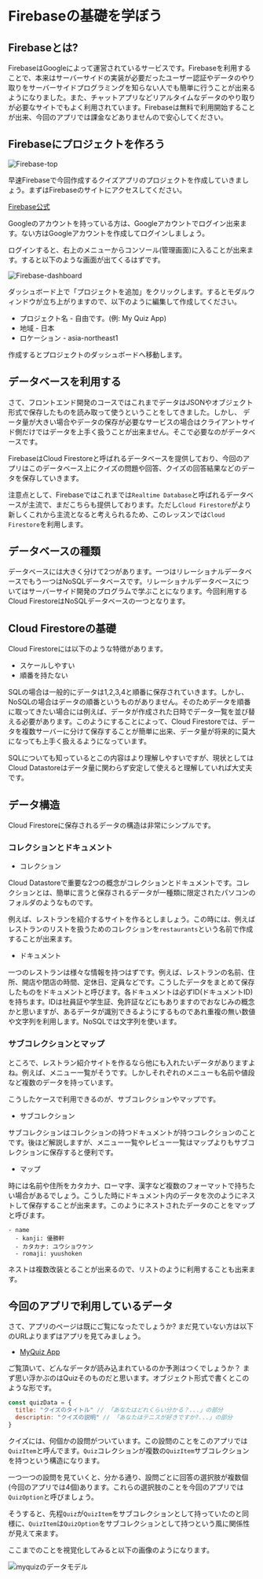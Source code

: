 # Firebaseの基礎を学ぼう

## Firebaseとは? 

FirebaseはGoogleによって運営されているサービスです。Firebaseを利用することで、本来はサーバーサイドの実装が必要だったユーザー認証やデータのやり取りをサーバーサイドプログラミングを知らない人でも簡単に行うことが出来るようになりました。また、チャットアプリなどリアルタイムなデータのやり取りが必要なサイトでもよく利用されています。Firebaseは無料で利用開始することが出来、今回のアプリでは課金などありませんので安心してください。

## Firebaseにプロジェクトを作ろう

![Firebase-top](https://firebasestorage.googleapis.com/v0/b/codegrit-images.appspot.com/o/codegrit-react%2FLesson10%2Ffirebase-top.png?alt=media&token=59768327-cd3f-41f0-ae31-88ea7162da3b)

早速Firebaseで今回作成するクイズアプリのプロジェクトを作成していきましょう。まずはFirebaseのサイトにアクセスしてください。

[Firebase公式](https://firebase.google.com/)

Googleのアカウントを持っている方は、Googleアカウントでログイン出来ます。ない方はGoogleアカウントを作成してログインしましょう。

ログインすると、右上のメニューからコンソール(管理画面)に入ることが出来ます。すると以下のような画面が出てくるはずです。

![Firebase-dashboard](https://firebasestorage.googleapis.com/v0/b/codegrit-images.appspot.com/o/codegrit-react%2FLesson10%2Ffirebase-dashboard.png?alt=media&token=c5164760-0661-4d2c-8615-5056255064b6)

ダッシュボード上で「プロジェクトを追加」をクリックします。するとモダルウィンドウが立ち上がりますので、以下のように編集して作成してください。

- プロジェクト名 - 自由です。(例: My Quiz App)
- 地域 - 日本
- ロケーション - asia-northeast1

作成するとプロジェクトのダッシュボードへ移動します。

## データベースを利用する

さて、フロントエンド開発のコースではこれまでデータはJSONやオブジェクト形式で保存したものを読み取って使うということをしてきました。しかし、 データ量が大きい場合やデータの保存が必要なサービスの場合はクライアントサイド側だけではデータを上手く扱うことが出来ません。そこで必要なのがデータベースです。

FirebaseはCloud Firestoreと呼ばれるデータベースを提供しており、今回のアプリはこのデータベース上にクイズの問題や回答、クイズの回答結果などのデータを保存していきます。

注意点として、Firebaseではこれまでは`Realtime Database`と呼ばれるデータベースが主流で、まだこちらも提供しております。ただし`Cloud Firestore`がより新しくこれから主流となると考えられるため、このレッスンでは`Cloud Firestore`を利用します。

## データベースの種類

データベースには大きく分けて2つがあります。一つはリレーショナルデータベースでもう一つはNoSQLデータベースです。リレーショナルデータベースについてはサーバーサイド開発のプログラムで学ぶことになります。今回利用するCloud FirestoreはNoSQLデータベースの一つとなります。

## Cloud Firestoreの基礎

Cloud Firestoreには以下のような特徴があります。

- スケールしやすい
- 順番を持たない

SQLの場合は一般的にデータは1,2,3,4と順番に保存されていきます。しかし、NoSQLの場合はデータの順番というものがありません。そのためデータを順番に取ってきたい場合には例えば、データが作成された日時でデータ一覧を並び替える必要があります。このようにすることによって、Cloud Firestoreでは、データを複数サーバーに分けて保存することが簡単に出来、データ量が将来的に莫大になっても上手く扱えるようになっています。

SQLについても知っているとこの内容はより理解しやすいですが、現状としてはCloud Datastoreはデータ量に関わらず安定して使えると理解していれば大丈夫です。

## データ構造

Cloud Firestoreに保存されるデータの構造は非常にシンプルです。

### コレクションとドキュメント

- コレクション

Cloud Datastoreで重要な2つの概念がコレクションとドキュメントです。コレクションとは、簡単に言うと保存されるデータが一種類に限定されたパソコンのフォルダのようなものです。

例えば、レストランを紹介するサイトを作るとしましょう。この時には、例えばレストランのリストを扱うためのコレクションを`restaurants`という名前で作成することが出来ます。

- ドキュメント

一つのレストランは様々な情報を持つはずです。例えば、レストランの名前、住所、開店や閉店の時間、定休日、定員などです。こうしたデータをまとめて保存したものをドキュメントと呼びます。各ドキュメントは必ずID(ドキュメントID)を持ちます。IDは社員証や学生証、免許証などにもありますのでおなじみの概念かと思いますが、あるデータが識別できるようにするものであれ重複の無い数値や文字列を利用します。NoSQLでは文字列を使います。

### サブコレクションとマップ

ところで、レストラン紹介サイトを作るなら他にも入れたいデータがありますよね。例えば、メニュー一覧がそうです。しかしそれぞれのメニューも名前や値段など複数のデータを持っています。

こうしたケースで利用できるのが、サブコレクションやマップです。

- サブコレクション

サブコレクションはコレクションの持つドキュメントが持つコレクションのことです。後ほど解説しますが、メニュー一覧やレビュー一覧はマップよりもサブコレクションに保存すると便利です。

- マップ

時には名前や住所をカタカナ、ローマ字、漢字など複数のフォーマットで持ちたい場合があるでしょう。こうした時にドキュメント内のデータを次のようにネストして保存することが出来ます。このようにネストされたデータのことをマップと呼びます。

```
- name
  - kanji: 優勝軒
  - カタカナ: ユウショウケン
  - romaji: yuushoken
```

ネストは複数改装とることが出来るので、リストのように利用することも出来ます。

## 今回のアプリで利用しているデータ

さて、アプリのページは既にご覧になったでしょうか? まだ見ていない方は以下のURLよりまずはアプリを見てみましょう。

- [MyQuiz App](https://myquiz-app-cecc8.firebaseapp.com/)

ご覧頂いて、どんなデータが読み込まれているのか予測はつくでしょうか？ まず思い浮かぶのはQuizそのものだと思います。オブジェクト形式で書くとこのような形です。

```js
const quizData = {
  title: "クイズのタイトル" // 「あなたはどれくらい分かる？...」の部分
  descriptin: "クイズの説明" // 「あなたはテニスが好きですか?...」の部分
}
```

クイズには、何個かの設問がついています。この設問のことをこのアプリでは`QuizItem`と呼んでます。`Quiz`コレクションが複数の`QuizItem`サブコレクションを持つという構造になります。

一つ一つの設問を見ていくと、分かる通り、設問ごとに回答の選択肢が複数個(今回のアプリでは4個)あります。これらの選択肢のことを今回のアプリでは`QuizOption`と呼びましょう。

そうすると、先程`Quiz`が`QuizItem`をサブコレクションとして持っていたのと同様に、`QuizItem`は`QuizOption`をサブコレクションとして持つという風に関係性が見えて来ます。

ここまでのことを視覚化してみると以下の画像のようになります。

![myquizのデータモデル](https://firebasestorage.googleapis.com/v0/b/codegrit-images.appspot.com/o/codegrit-react%2FLesson10%2Fmyquiz-datamodel.png?alt=media&token=6c9f8b42-fbbc-4cfa-82c0-37b3f79d7a3f)
